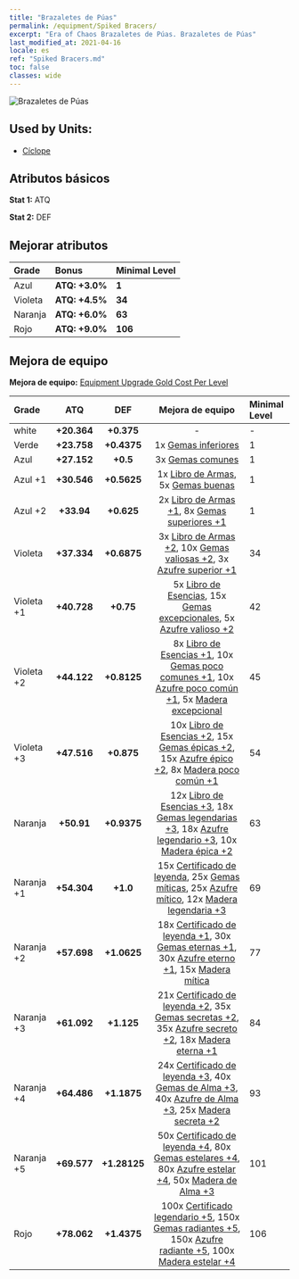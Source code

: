 ```yaml
---
title: "Brazaletes de Púas"
permalink: /equipment/Spiked Bracers/
excerpt: "Era of Chaos Brazaletes de Púas. Brazaletes de Púas"
last_modified_at: 2021-04-16
locale: es
ref: "Spiked Bracers.md"
toc: false
classes: wide
---
```


  ![Brazaletes de Púas](/images/e/e_4063.png)

## Used by Units:

* [Cíclope](/es/units/Cyclops/) 


## Atributos básicos
 **Stat 1:** ATQ

 **Stat 2:** DEF

## Mejorar atributos

  |     Grade    |   Bonus | Minimal Level | 
  |:-------------|:--------|:--------------| 
  | Azul | **ATQ: +3.0%** | **1** | 
  | Violeta | **ATQ: +4.5%** | **34** | 
  | Naranja | **ATQ: +6.0%** | **63** | 
  | Rojo | **ATQ: +9.0%** | **106** | 


## Mejora de equipo
 **Mejora de equipo:** [Equipment Upgrade Gold Cost Per Level](/equipment/EquipmentUpgradeCostPerLevel/) 

  |          Grade      | ATQ | DEF | Mejora de equipo | Minimal Level |
  |:--------------------|:---------:|:---------:|:----------------:|:--------------|
  | white | **+20.364** | **+0.375** | - | - |
  | Verde | **+23.758** | **+0.4375** | 1x [Gemas inferiores](/es/Items/mat_4/) | 1 |
  | Azul | **+27.152** | **+0.5** | 3x [Gemas comunes](/es/Items/mat_10/) | 1 |
  | Azul +1 | **+30.546** | **+0.5625** | 1x [Libro de Armas](/es/Items/mat_18/), 5x [Gemas buenas](/es/Items/mat_16/) | 1 |
  | Azul +2 | **+33.94** | **+0.625** | 2x [Libro de Armas +1](/es/Items/mat_25/), 8x [Gemas superiores +1](/es/Items/mat_23/) | 1 |
  | Violeta | **+37.334** | **+0.6875** | 3x [Libro de Armas +2](/es/Items/mat_32/), 10x [Gemas valiosas +2](/es/Items/mat_30/), 3x [Azufre superior +1](/es/Items/mat_22/) | 34 |
  | Violeta +1 | **+40.728** | **+0.75** | 5x [Libro de Esencias](/es/Items/mat_39/), 15x [Gemas excepcionales](/es/Items/mat_37/), 5x [Azufre valioso +2](/es/Items/mat_29/) | 42 |
  | Violeta +2 | **+44.122** | **+0.8125** | 8x [Libro de Esencias +1](/es/Items/mat_46/), 10x [Gemas poco comunes +1](/es/Items/mat_44/), 10x [Azufre poco común +1](/es/Items/mat_43/), 5x [Madera excepcional](/es/Items/mat_34/) | 45 |
  | Violeta +3 | **+47.516** | **+0.875** | 10x [Libro de Esencias +2](/es/Items/mat_53/), 15x [Gemas épicas +2](/es/Items/mat_51/), 15x [Azufre épico +2](/es/Items/mat_50/), 8x [Madera poco común +1](/es/Items/mat_41/) | 54 |
  | Naranja | **+50.91** | **+0.9375** | 12x [Libro de Esencias +3](/es/Items/mat_60/), 18x [Gemas legendarias +3](/es/Items/mat_58/), 18x [Azufre legendario +3](/es/Items/mat_57/), 10x [Madera épica +2](/es/Items/mat_48/) | 63 |
  | Naranja +1 | **+54.304** | **+1.0** | 15x [Certificado de leyenda](/es/Items/mat_67/), 25x [Gemas míticas](/es/Items/mat_65/), 25x [Azufre mítico](/es/Items/mat_64/), 12x [Madera legendaria +3](/es/Items/mat_55/) | 69 |
  | Naranja +2 | **+57.698** | **+1.0625** | 18x [Certificado de leyenda +1](/es/Items/mat_74/), 30x [Gemas eternas +1](/es/Items/mat_72/), 30x [Azufre eterno +1](/es/Items/mat_71/), 15x [Madera mítica](/es/Items/mat_62/) | 77 |
  | Naranja +3 | **+61.092** | **+1.125** | 21x [Certificado de leyenda +2](/es/Items/mat_81/), 35x [Gemas secretas +2](/es/Items/mat_79/), 35x [Azufre secreto +2](/es/Items/mat_78/), 18x [Madera eterna +1](/es/Items/mat_69/) | 84 |
  | Naranja +4 | **+64.486** | **+1.1875** | 24x [Certificado de leyenda +3](/es/Items/mat_88/), 40x [Gemas de Alma +3](/es/Items/mat_86/), 40x [Azufre de Alma +3](/es/Items/mat_85/), 25x [Madera secreta +2](/es/Items/mat_76/) | 93 |
  | Naranja +5 | **+69.577** | **+1.28125** | 50x [Certificado de leyenda +4](/es/Items/mat_95/), 80x [Gemas estelares +4](/es/Items/mat_93/), 80x [Azufre estelar +4](/es/Items/mat_92/), 50x [Madera de Alma +3](/es/Items/mat_83/) | 101 |
  | Rojo | **+78.062** | **+1.4375** | 100x [Certificado legendario +5](/es/Items/mat_102/), 150x [Gemas radiantes +5](/es/Items/mat_100/), 150x [Azufre radiante +5](/es/Items/mat_99/), 100x [Madera estelar +4](/es/Items/mat_90/) | 106 |

